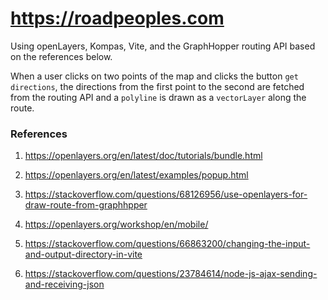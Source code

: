 # https://roadpeoples.com

Using openLayers, Kompas, Vite, and the GraphHopper routing API based on the references below.

When a user clicks on two points of the map and clicks the button `get directions`, the directions from the first point to the second are fetched from the routing API and a `polyline` is drawn as a `vectorLayer` along the route.

### References

1. https://openlayers.org/en/latest/doc/tutorials/bundle.html

2. https://openlayers.org/en/latest/examples/popup.html

3. https://stackoverflow.com/questions/68126956/use-openlayers-for-draw-route-from-graphhpper

5. https://openlayers.org/workshop/en/mobile/

6. https://stackoverflow.com/questions/66863200/changing-the-input-and-output-directory-in-vite

7. https://stackoverflow.com/questions/23784614/node-js-ajax-sending-and-receiving-json
